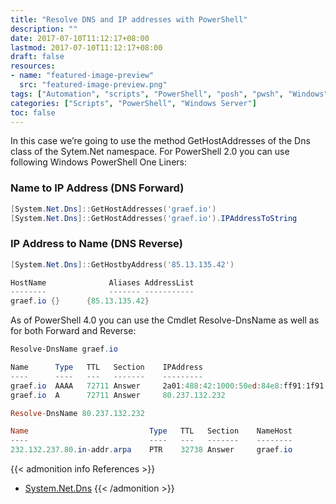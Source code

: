 ```yaml
---
title: "Resolve DNS and IP addresses with PowerShell"
description: ""
date: 2017-07-10T11:12:17+08:00
lastmod: 2017-07-10T11:12:17+08:00
draft: false
resources:
- name: "featured-image-preview"
  src: "featured-image-preview.png"
tags: ["Automation", "scripts", "PowerShell", "posh", "pwsh", "Windows", "DNS", "IP"]
categories: ["Scripts", "PowerShell", "Windows Server"]
toc: false
---
```


In this case we’re going to use the method GetHostAddresses of the Dns class of the Sytem.Net namespace.
For PowerShell 2.0 you can use following Windows PowerShell One Liners:

### Name to IP Address (DNS Forward)

```powershell
[System.Net.Dns]::GetHostAddresses('graef.io')
[System.Net.Dns]::GetHostAddresses('graef.io').IPAddressToString
```

### IP Address to Name (DNS Reverse)

```powershell
[System.Net.Dns]::GetHostbyAddress('85.13.135.42')

HostName              Aliases AddressList
--------              ------- -----------
graef.io {}      {85.13.135.42}
```

As of PowerShell 4.0 you can use the Cmdlet Resolve-DnsName as well as for both Forward and Reverse:

```powershell
Resolve-DnsName graef.io

Name      Type   TTL   Section    IPAddress
----      ----   ---   -------    ---------
graef.io  AAAA   72711 Answer     2a01:488:42:1000:50ed:84e8:ff91:1f91
graef.io  A      72711 Answer     80.237.132.232

Resolve-DnsName 80.237.132.232

Name                           Type   TTL   Section    NameHost
----                           ----   ---   -------    --------
232.132.237.80.in-addr.arpa    PTR    32738 Answer     graef.io
```

{{< admonition info References >}}
- [System.Net.Dns](https://docs.microsoft.com/en-us/dotnet/api/system.net.dns.gethostaddresses?view=net-5.0)
{{< /admonition >}}
